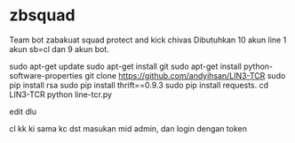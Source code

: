 # zbsquad
Team bot zabakuat squad protect and kick chivas
Dibutuhkan 10 akun line 1 akun sb=cl dan 9 akun bot.

sudo apt-get update
sudo apt-get install git
sudo apt-get install python-software-properties
git clone https://github.com/andyihsan/LIN3-TCR
sudo pip install rsa
sudo pip install thrift==0.9.3
sudo pip install requests. 
cd LIN3-TCR
python line-tcr.py

edit dlu

cl kk ki sama kc dst
masukan mid admin, dan login dengan token
